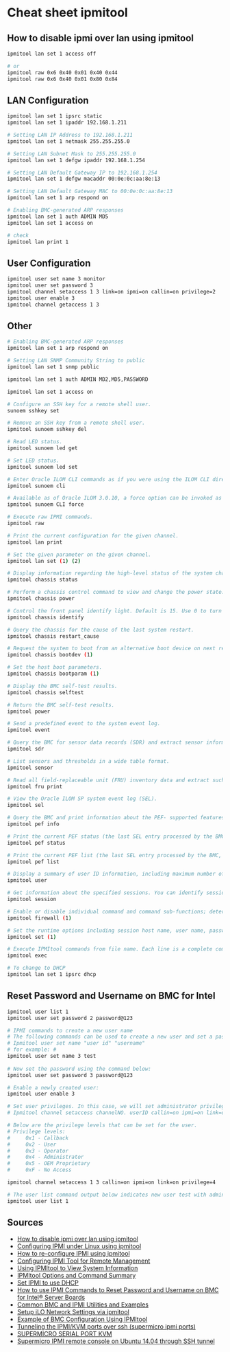 # Cheat sheet ipmitool

## How to disable ipmi over lan using ipmitool

```bash
ipmitool lan set 1 access off

# or
ipmitool raw 0x6 0x40 0x01 0x40 0x44
ipmitool raw 0x6 0x40 0x01 0x80 0x84
```

## LAN Configuration

```bash
ipmitool lan set 1 ipsrc static
ipmitool lan set 1 ipaddr 192.168.1.211

# Setting LAN IP Address to 192.168.1.211
ipmitool lan set 1 netmask 255.255.255.0

# Setting LAN Subnet Mask to 255.255.255.0
ipmitool lan set 1 defgw ipaddr 192.168.1.254

# Setting LAN Default Gateway IP to 192.168.1.254
ipmitool lan set 1 defgw macaddr 00:0e:0c:aa:8e:13

# Setting LAN Default Gateway MAC to 00:0e:0c:aa:8e:13
ipmitool lan set 1 arp respond on

# Enabling BMC-generated ARP responses
ipmitool lan set 1 auth ADMIN MD5
ipmitool lan set 1 access on

# check
ipmitool lan print 1
```

## User Configuration

```bash
ipmitool user set name 3 monitor
ipmitool user set password 3
ipmitool channel setaccess 1 3 link=on ipmi=on callin=on privilege=2
ipmitool user enable 3
ipmitool channel getaccess 1 3
```

## Other

```bash
# Enabling BMC-generated ARP responses
ipmitool lan set 1 arp respond on

# Setting LAN SNMP Community String to public
ipmitool lan set 1 snmp public

ipmitool lan set 1 auth ADMIN MD2,MD5,PASSWORD

ipmitool lan set 1 access on

# Configure an SSH key for a remote shell user.
sunoem sshkey set

# Remove an SSH key from a remote shell user.
ipmitool sunoem sshkey del

# Read LED status.
ipmitool sunoem led get

# Set LED status.
ipmitool sunoem led set

# Enter Oracle ILOM CLI commands as if you were using the ILOM CLI directly. The lan interface or lanplus interface should be used.
ipmitool sunoem cli

# Available as of Oracle ILOM 3.0.10, a force option can be invoked as an argument to the sunoem CLI command.
ipmitool sunoem CLI force

# Execute raw IPMI commands.
ipmitool raw

# Print the current configuration for the given channel.
ipmitool lan print

# Set the given parameter on the given channel.
ipmitool lan set (1) (2)

# Display information regarding the high-level status of the system chassis and main power subsystem.
ipmitool chassis status

# Perform a chassis control command to view and change the power state.
ipmitool chassis power

# Control the front panel identify light. Default is 15. Use 0 to turn off.
ipmitool chassis identify

# Query the chassis for the cause of the last system restart.
ipmitool chassis restart_cause

# Request the system to boot from an alternative boot device on next reboot.
ipmitool chassis bootdev (1)

# Set the host boot parameters.
ipmitool chassis bootparam (1)

# Display the BMC self-test results.
ipmitool chassis selftest

# Return the BMC self-test results.
ipmitool power

# Send a predefined event to the system event log.
ipmitool event

# Query the BMC for sensor data records (SDR) and extract sensor information of a given type, then query each sensor and print its name, reading, and status.
ipmitool sdr

# List sensors and thresholds in a wide table format.
ipmitool sensor

# Read all field-replaceable unit (FRU) inventory data and extract such information as serial number, part number, asset tags, and short strings describing the chassis, board, or product.
ipmitool fru print

# View the Oracle ILOM SP system event log (SEL).
ipmitool sel

# Query the BMC and print information about the PEF- supported features.
ipmitool pef info

# Print the current PEF status (the last SEL entry processed by the BMC, and so on).
ipmitool pef status

# Print the current PEF list (the last SEL entry processed by the BMC, and so on).
ipmitool pef list

# Display a summary of user ID information, including maximum number of user IDs, the number of enabled users, and the number of fixed names defined.
ipmitool user

# Get information about the specified sessions. You can identify sessions by their ID, by their handle number, by their active status, or by using the keyword “all” to specify all sessions.
ipmitool session

# Enable or disable individual command and command sub-functions; determine which commands and command sub-functions can be configured on a given implementation.
ipmitool firewall (1)

# Set the runtime options including session host name, user name, password, and privilege level.
ipmitool set (1)

# Execute IPMItool commands from file name. Each line is a complete command.
ipmitool exec

# To change to DHCP
ipmitool lan set 1 ipsrc dhcp
```

## Reset Password and Username on BMC for Intel

```bash
ipmitool user list 1
ipmitool user set password 2 password@123

# IPMI commands to create a new user name
# The following commands can be used to create a new user and set a password:
# Ipmitool user set name "user id" "username"
# for example: #
ipmitool user set name 3 test
    
# Now set the password using the command below:
ipmitool user set password 3 password@123

# Enable a newly created user:
ipmitool user enable 3

# Set user privileges. In this case, we will set administrator privileges:
# Ipmitool channel setaccess channelNO. userID callin=on ipmi=on link=on privilege=4

# Below are the privilege levels that can be set for the user.
# Privilege levels:
#     0x1 - Callback
#     0x2 - User
#     0x3 - Operator
#     0x4 - Administrator
#     0x5 - OEM Proprietary
#     0xF - No Access

ipmitool channel setaccess 1 3 callin=on ipmi=on link=on privilege=4

# The user list command output below indicates new user test with administrator privileges.
ipmitool user list 1
```

## Sources

- [How to disable ipmi over lan using ipmitool](https://serverfault.com/questions/676145/how-to-disable-ipmi-over-lan-using-ipmitool)
- [Configuring IPMI under Linux using ipmitool](https://www.thomas-krenn.com/en/wiki/Configuring_IPMI_under_Linux_using_ipmitool)
- [How to re-configure IPMI using ipmitool](https://portal.nutanix.com/page/documents/kbs/details?targetId=kA0600000008db6CAA)
- [Configuring IPMI Tool for Remote Management](https://www.veritech.net/configuring-ipmi-tool-remote-management/)
- [Using IPMItool to View System Information](https://docs.oracle.com/cd/E19464-01/820-6850-11/IPMItool.html)
- [IPMItool Options and Command Summary](https://docs.oracle.com/cd/E37444_01/html/E37449/z400000c1016683.html)
- [Set IPMI to use DHCP](https://svennd.be/set-ipmi-to-use-dhcp/)
- [How to use IPMI Commands to Reset Password and Username on BMC for Intel® Server Boards](https://www.intel.com/content/www/us/en/support/articles/000055688/server-products.html)
- [Common BMC and IPMI Utilities and Examples](https://portal.nutanix.com/page/documents/kbs/details?targetId=kA0600000008T3jCAE)
- [Setup iLO Network Settings via ipmitool](https://www.tyler-wright.com/setup-ilo-network-settings-via-ipmitool/)
- [Example of BMC Configuration Using IPMItool](https://docs.oracle.com/en/database/oracle/oracle-database/19/cwlin/example-of-bmc-configuration-using-ipmitool.html#GUID-11E563E0-3688-4FE9-8440-81402A7AC23A)
- [Tunneling the IPMI/KVM ports over ssh (supermicro ipmi ports)](https://ahelpme.com/software/ipmitool/tunneling-the-ipmi-kvm-ports-over-ssh-supermicro-ipmi-ports/)
- [SUPERMICRO SERIAL PORT KVM](https://www.fmad.io/blog/supermicro-serial-kvm)
- [Supermicro IPMI remote console on Ubuntu 14.04 through SSH tunnel](https://strugglers.net/~andy/blog/2015/11/13/supermicro-ipmi-remote-console-on-ubuntu-14-04-through-ssh-tunnel/)
